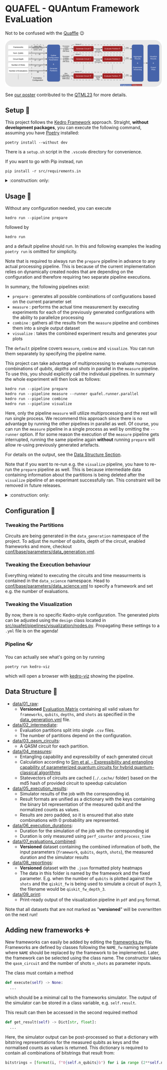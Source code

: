 # QUAFEL - QUAntum Framework EvaLuation

Not to be confused with the [Quaffle](https://harrypotter.fandom.com/wiki/Quaffle) :wink:

![Overview](docs/overview.png)

See [our poster](https://bwsyncandshare.kit.edu/s/CdnD6MEsNwYgJMd) contributed to the [QTML23](https://indico.cern.ch/event/1288979/) for more details.


## Setup :hammer:

This project follows the [Kedro Framework](https://kedro.org/) approach.
Straight, **without development packages**, you can execute the following command, assuming you have [Poetry](https://python-poetry.org/) installed:
```
poetry install --without dev
```
There is a ```setup.sh``` script in the ```.vscode``` directory for convenience.

If you want to go with Pip instead, run 
```
pip install -r src/requirements.in
```

<details>
<summary>:construction: only:</summary>

If you considere building docs, running tests and commiting to the project, run:
```
poetry install
poetry run pre-commit autoupdate
poetry run pre-commit install
poetry run pytest
poetry run mkdocs build
```
Again, there is a ```setup_dev.sh``` script in the ```.vscode``` directory for convenience.

With Pip the equivalent is
```
pip install -r src/requirements_dev.in
pre-commit autoupdate
pre-commit install
pytest
mkdocs build
```
</details>

## Usage :rocket: 

Without any configuration needed, you can execute
```
kedro run --pipeline prepare
```
followed by
```
kedro run
```
and a default pipeline should run. In this and following examples the leading `poetry run` is omitted for simplicity.

Note that is required to always run the `prepare` pipeline in advance to any actual processing pipeline.
This is because of the current implementation relies on dynamically created nodes that are depending on the configuration and therefore requiring two separate pipeline executions.

In summary, the following pipelines exist:
- `prepare` : generates all possible combinations of configurations based on the current parameter set
- `measure` : performs the actual time measurement by executing experiments for each of the previously generated configurations with the ability to parallelize processing
- `combine` : gathers all the results from the `measure` pipeline and combines them into a single output dataset
- `visualize` : takes the combined experiment results and generates your plots

The `default` pipeline covers `measure`, `combine` and `visualize`.
You can run them separately by specifying the pipeline name.

This project can take advantage of multiprocessing to evaluate numerous combinations of *qubits*, *depths* and *shots* in parallel in the `measure` pipeline.
To use this, you should explicitly call the individual pipelines.
In summary the whole experiment will then look as follows:
```
kedro run --pipeline prepare
kedro run --pipeline measure --runner quafel.runner.parallel
kedro run --pipeline combine
kedro run --pipeline visualize
```

Here, only the pipeline `measure` will utilize multiprocessing and the rest will run single process.
We recommend this approach since there is no advantage by running the other pipelines in parallel as well.
Of course, you can run the `measure` pipeline in a single process as well by omitting the `--runner` option.
If for some reason the execution of the `measure` pipeline gets interrupted, running the same pipeline again **without** running `prepare` will allow re-using previously generated artefacts.

For details on the output, see the [Data Structure Section](#floppy_disk-data-structure).

Note that if you want to re-run e.g. the `visualize` pipeline, you have to re-run the `prepare` pipeline as well.
This is because intermediate data containing information about the partitions is being deleted after the `visualize` pipeline of an experimant successfully ran.
This constraint will be removed in future releases.

<details>
<summary>:construction: only:</summary>
Checkout the pre-defined VSCode tasks if you want to develop on the project.
</details>

## Configuration :wrench:

### Tweaking the Partitions

Circuits are being generated in the ```data_generation``` namespace of the project.
To adjust the number of qubits, depth of the circuit, enabled frameworks and more, checkout [conf/base/parameters/data_generation.yml](/conf/base/parameters/data_generation.yml).

### Tweaking the Execution behaviour

Everything related to executing the circuits and time measurments is contained in the ```data_science``` namespace.
Head to [conf/base/parameters/data_science.yml](/conf/base/parameters/data_science.yml) to specify a framework and set e.g. the number of evaluations.

### Tweaking the Visualization

By now, there is no specific Kedro-style configuration.
The generated plots can be adjusted using the `design` class located in [src/quafel/pipelines/visualization/nodes.py](src/quafel/pipelines/visualization/nodes.py).
Propagating these settings to a `.yml` file is on the agenda!

### Pipeline :eyeglasses:

You can actually see what's going on by running
```
poetry run kedro-viz
```
which will open a browser with [kedro-viz](https://github.com/kedro-org/kedro-viz) showing the pipeline.

## Data Structure :floppy_disk:

- [data/01_raw](data/01_raw):
  - **Versioned** [Evaluation Matrix](data/01_raw/dataset.json) containing all valid values for ```frameworks```, ```qubits```, ```depths```, and ```shots``` as specified in the [data_generation.yml](conf/base/parameters/data_generation.yml) file.
- [data/02_intermediate](data/02_intermediate):
  - Evaluation partitions split into single ```.csv``` files.
  - The number of partitions depend on the configuration.
- [data/03_qasm_circuits](data/03_qasm_circuits/):
  - A QASM circuit for each partition.
- [data/04_measures](data/04_measures/):
  - Entangling capability and expressibility of each generated circuit
  - Calculation according to [Sim et al. - Expressibility and entangling capability of parameterized quantum circuits for hybrid quantum-classical algorithms](https://arxiv.org/abs/1905.10876)
  - Statevectors of circuits are cached (`./.cache/` folder) based on the md5 hash of provided circuit to speedup calculation
- [data/05_execution_results](data/05_execution_results/):
  - Simulator results of the job with the corresponding id.
  - Result formats are unified as a dictionary with the keys containing the binary bit representation of the measured qubit and the normalized counts as values.
  - Results are zero padded, so it is ensured that also state combinations with $0$ probability are represented.
- [data/06_execution_durations](data/06_execution_durations/):
  - Duration for the simulation of the job with the corresponding id
  - Duration is only measured using `perf_counter` and `process_time`
- [data/07_evaluations_combined](data/07_evaluations_combined/):
  - **Versioned** dataset containing the combined information of both, the input parameters (```framework```, ```qubits```, ```depth```, ```shots```), the measured duration and the simulator results
- [data/08_reportings](data/08_reportings):
  - **Versioned** dataset with the ```.json``` formatted ploty heatmaps
  - The data in this folder is named by the framework and the fixed parameter. E.g. when the number of ```qubits``` is plotted against the ```shots``` and the ```qiskit_fw``` is being used to simulate a circuit of ```depth``` $3$, the filename would be ```qiskit_fw_depth_3```.
- [data/09_print](data/09_print):
  - Print-ready output of the visualization pipeline in `pdf` and `png` format.

Note that all datasets that are not marked as "**versioned**" will be overwritten on the next run!

## Adding new frameworks :heavy_plus_sign:

New frameworks can easily be added by editing the [frameworks.py](src/quafel/pipelines/data_science/frameworks.py) file.
Frameworks are defined by classes following the ```NAME_fw``` naming template where ```NAME``` should be replaced by the framework to be implemented.
Later, the framework can be selected using the class name.
The constructor takes the ```qasm_circuit``` and the number of shots ```n_shots``` as parameter inputs.

The class must contain a method
```python
def execute(self) -> None:
  ...
```
which should be a minimal call to the frameworks simulator.
The output of the simulator can be stored in a class variable, e.g. ```self.result```.

This result can then be accessed in the second required method 
```python
def get_result(self) -> Dict[str, float]:
  ...
```
Here, the simulator output can be post-processed so that a dictionary with bitstring representations for the measured qubits as keys and the normalised counts as values is returned.
This dictionary is required to contain all combinations of bitstrings that result from:

```python
bitstrings = [format(i, f"0{self.n_qubits}b") for i in range (2**self.n_qubits)]
```
